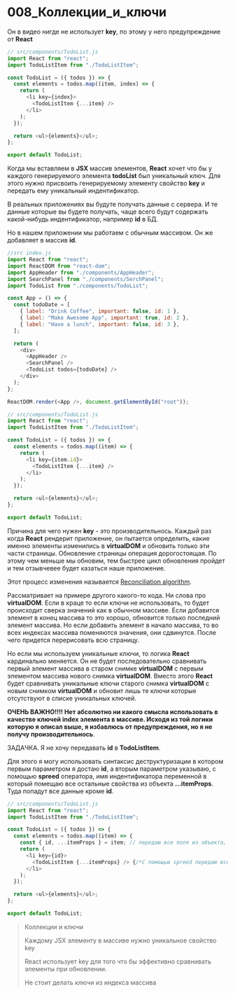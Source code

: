 # 008_Коллекции_и_ключи

Он в видео нигде не использует **key**, по этому у него предупреждение от **React**


```js
// src/components/TodoList.js
import React from "react";
import TodoListItem from "./TodoListItem";

const TodoList = ({ todos }) => {
  const elements = todos.map((item, index) => {
    return (
      <li key={index}>
        <TodoListItem {...item} />
      </li>
    );
  });

  return <ul>{elements}</ul>;
};

export default TodoList;

```

Когда мы вставляем в **JSX** массив элементов, **React** хочет что бы у каждого генерируемого элемента **todoList** был уникальный ключ. Для этого нужно присвоить генерируемому элементу свойство **key** и передать ему уникальный индентификатор.

В реальных приложениях вы будуте получать данные с сервера. И те данные которые вы будете получать, чаще всего будут содержать какой-нибудь индентификатор, например **id** в БД.

Но в нашем приложении мы работаем с обычным массивом. Он же добавляет в массив **id**.

```js
//src index.js
import React from "react";
import ReactDOM from "react-dom";
import AppHeader from "./components/AppHeader";
import SearchPanel from "./components/SerchPanel";
import TodoList from "./components/TodoList";

const App = () => {
  const todoDate = [
    { label: "Drink Coffee", important: false, id: 1 },
    { label: "Make Awesome App", important: true, id: 2 },
    { label: "Have a lunch", important: false, id: 3 },
  ];

  return (
    <div>
      <AppHeader />
      <SearchPanel />
      <TodoList todos={todoDate} />
    </div>
  );
};

ReactDOM.render(<App />, document.getElementById("root"));

```

```js
// src/components/TodoList.js
import React from "react";
import TodoListItem from "./TodoListItem";

const TodoList = ({ todos }) => {
  const elements = todos.map((item) => {
    return (
      <li key={item.id}>
        <TodoListItem {...item} />
      </li>
    );
  });

  return <ul>{elements}</ul>;
};

export default TodoList;

```


Причина для чего нужен **key** - это производительнось. Каждый раз когда **React** рендерит приложение, он пытается определить, какие именно элементы изменились в **virtualDOM** и обновить только эти части страницы. Обновление страницы операция дорогостоящая. По этому чем меньше мы обновим, тем быстрее цикл обновления пройдет и тем отзывчевее будет казаться наше приложение. 

Этот процесс изменения называется [Reconciliation algorithm](https://reactjs.org/docs/reconciliation.html).


Рассматривает на примере другого какого-то кода. Ни слова про **virtualDOM**. Если в краце то если ключи не использовать, то будет происходит сверка значений как в обычном массиве. Если добавится элемент в конец массива то это хорошо, обновится только последний элемент массива. Но если добавить элемент в начало массива, то во всех индексах массива поменяются значения, они сдвинутся. После чего придется перерисовать всю страницу.

Но если мы используем уникальные ключи, то логика **React** кардинально меняется. Он не будет последовательно сравнивать первый элемент массива в старом снимке **virtualDOM** c первым элементом массива нового снимка **virtualDOM**. Вместо этого **React** будет сравнивать уникальные ключи старого снимка **virtualDOM** с новым снимком **virtualDOM** и обновит лишь те ключи которые отсутствуют в списке уникальных ключей.

**ОЧЕНЬ ВАЖНО!!!! Нет абсолютно ни какого смысла использовать в качестве ключей index элемента в массиве. Исходя из той логики которую я описал выше, я избавлюсь от предупреждения, но я не получу производительнось**.

ЗАДАЧКА. Я не хочу передавать **id** в **TodoListItem**.

Для этого я могу использовать синтаксис деструктуризации в котором первым параметром я достаю **id**, а вторым параметром указываю, с помощью **spreed** оператора, имя индентификатора переменной в который помещаю все остальные свойства из объекта **...itemProps**. Туда попадут все данные кроме **id**.

```js
// src/components/TodoList.js
import React from "react";
import TodoListItem from "./TodoListItem";

const TodoList = ({ todos }) => {
  const elements = todos.map((item) => {
    const { id, ...itemProps } = item; // передаю все поля из объекта, кроме id, в itemProps
    return (
      <li key={id}>
        <TodoListItem {...itemProps} /> {/*С помощью spreed передаю все поля объекта в props как список*/}
      </li>
    );
  });

  return <ul>{elements}</ul>;
};

export default TodoList;

```

> Коллекции и ключи
> 
> Каждому JSX элементу в массиве нужно  уникальное свойство key
> 
> React использует key для того что бы эффективно сравнивать элементы при обновлении.
> 
> Не стоит делать ключи из индекса массива